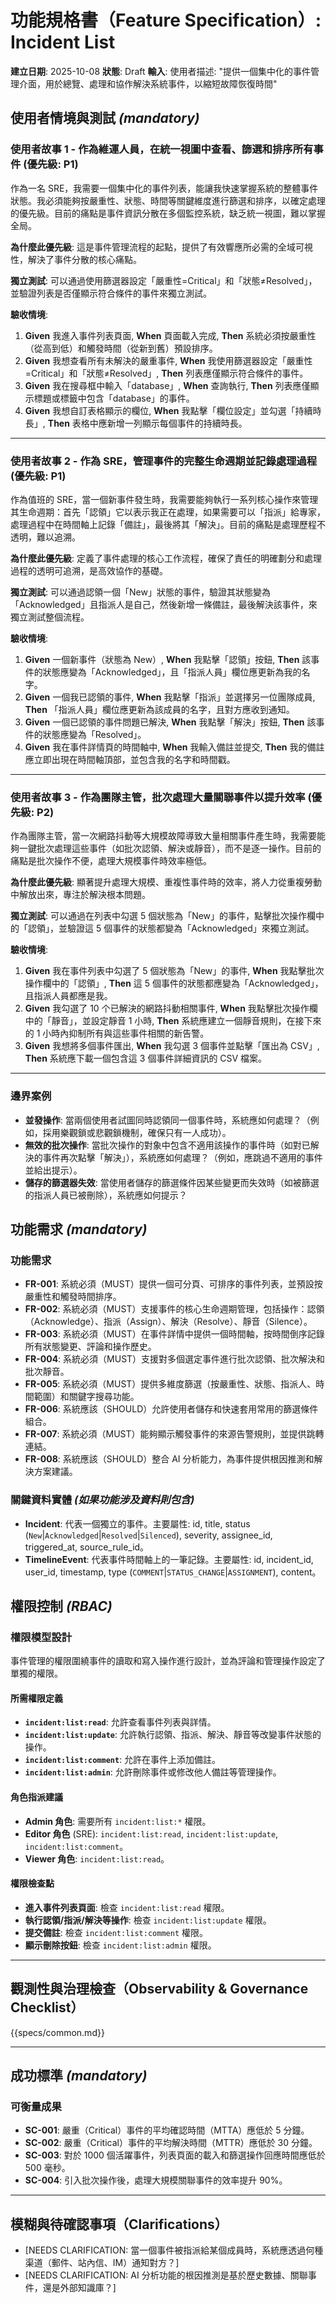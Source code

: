 # 功能規格書（Feature Specification）: Incident List

**建立日期**: 2025-10-08
**狀態**: Draft
**輸入**: 使用者描述: "提供一個集中化的事件管理介面，用於總覽、處理和協作解決系統事件，以縮短故障恢復時間"

## 使用者情境與測試 *(mandatory)*

### 使用者故事 1 - 作為維運人員，在統一視圖中查看、篩選和排序所有事件 (優先級: P1)

作為一名 SRE，我需要一個集中化的事件列表，能讓我快速掌握系統的整體事件狀態。我必須能夠按嚴重性、狀態、時間等關鍵維度進行篩選和排序，以確定處理的優先級。目前的痛點是事件資訊分散在多個監控系統，缺乏統一視圖，難以掌握全局。

**為什麼此優先級**: 這是事件管理流程的起點，提供了有效響應所必需的全域可視性，解決了事件分散的核心痛點。

**獨立測試**: 可以通過使用篩選器設定「嚴重性=Critical」和「狀態≠Resolved」，並驗證列表是否僅顯示符合條件的事件來獨立測試。

**驗收情境**:

1.  **Given** 我進入事件列表頁面, **When** 頁面載入完成, **Then** 系統必須按嚴重性（從高到低）和觸發時間（從新到舊）預設排序。
2.  **Given** 我想查看所有未解決的嚴重事件, **When** 我使用篩選器設定「嚴重性=Critical」和「狀態≠Resolved」, **Then** 列表應僅顯示符合條件的事件。
3.  **Given** 我在搜尋框中輸入「database」, **When** 查詢執行, **Then** 列表應僅顯示標題或標籤中包含「database」的事件。
4.  **Given** 我想自訂表格顯示的欄位, **When** 我點擊「欄位設定」並勾選「持續時長」, **Then** 表格中應新增一列顯示每個事件的持續時長。

---

### 使用者故事 2 - 作為 SRE，管理事件的完整生命週期並記錄處理過程 (優先級: P1)

作為值班的 SRE，當一個新事件發生時，我需要能夠執行一系列核心操作來管理其生命週期：首先「認領」它以表示我正在處理，如果需要可以「指派」給專家，處理過程中在時間軸上記錄「備註」，最後將其「解決」。目前的痛點是處理歷程不透明，難以追溯。

**為什麼此優先級**: 定義了事件處理的核心工作流程，確保了責任的明確劃分和處理過程的透明可追溯，是高效協作的基礎。

**獨立測試**: 可以通過認領一個「New」狀態的事件，驗證其狀態變為「Acknowledged」且指派人是自己，然後新增一條備註，最後解決該事件，來獨立測試整個流程。

**驗收情境**:

1.  **Given** 一個新事件（狀態為 New）, **When** 我點擊「認領」按鈕, **Then** 該事件的狀態應變為「Acknowledged」，且「指派人員」欄位應更新為我的名字。
2.  **Given** 一個我已認領的事件, **When** 我點擊「指派」並選擇另一位團隊成員, **Then** 「指派人員」欄位應更新為該成員的名字，且對方應收到通知。
3.  **Given** 一個已認領的事件問題已解決, **When** 我點擊「解決」按鈕, **Then** 該事件的狀態應變為「Resolved」。
4.  **Given** 我在事件詳情頁的時間軸中, **When** 我輸入備註並提交, **Then** 我的備註應立即出現在時間軸頂部，並包含我的名字和時間戳。

---

### 使用者故事 3 - 作為團隊主管，批次處理大量關聯事件以提升效率 (優先級: P2)

作為團隊主管，當一次網路抖動等大規模故障導致大量相關事件產生時，我需要能夠一鍵批次處理這些事件（如批次認領、解決或靜音），而不是逐一操作。目前的痛點是批次操作不便，處理大規模事件時效率極低。

**為什麼此優先級**: 顯著提升處理大規模、重複性事件時的效率，將人力從重複勞動中解放出來，專注於解決根本問題。

**獨立測試**: 可以通過在列表中勾選 5 個狀態為「New」的事件，點擊批次操作欄中的「認領」，並驗證這 5 個事件的狀態都變為「Acknowledged」來獨立測試。

**驗收情境**:

1.  **Given** 我在事件列表中勾選了 5 個狀態為「New」的事件, **When** 我點擊批次操作欄中的「認領」, **Then** 這 5 個事件的狀態都應變為「Acknowledged」，且指派人員都應是我。
2.  **Given** 我勾選了 10 个已解決的網路抖動相關事件, **When** 我點擊批次操作欄中的「靜音」，並設定靜音 1 小時, **Then** 系統應建立一個靜音規則，在接下來的 1 小時內抑制所有與這些事件相關的新告警。
3.  **Given** 我想將多個事件匯出, **When** 我勾選 3 個事件並點擊「匯出為 CSV」, **Then** 系統應下載一個包含這 3 個事件詳細資訊的 CSV 檔案。

---

### 邊界案例

- **並發操作**: 當兩個使用者試圖同時認領同一個事件時，系統應如何處理？（例如，採用樂觀鎖或悲觀鎖機制，確保只有一人成功）。
- **無效的批次操作**: 當批次操作的對象中包含不適用該操作的事件時（如對已解決的事件再次點擊「解決」），系統應如何處理？（例如，應跳過不適用的事件並給出提示）。
- **儲存的篩選器失效**: 當使用者儲存的篩選條件因某些變更而失效時（如被篩選的指派人員已被刪除），系統應如何提示？

## 功能需求 *(mandatory)*

### 功能需求

- **FR-001**: 系統必須（MUST）提供一個可分頁、可排序的事件列表，並預設按嚴重性和觸發時間排序。
- **FR-002**: 系統必須（MUST）支援事件的核心生命週期管理，包括操作：認領（Acknowledge）、指派（Assign）、解決（Resolve）、靜音（Silence）。
- **FR-003**: 系統必須（MUST）在事件詳情中提供一個時間軸，按時間倒序記錄所有狀態變更、評論和操作歷史。
- **FR-004**: 系統必須（MUST）支援對多個選定事件進行批次認領、批次解決和批次靜音。
- **FR-005**: 系統必須（MUST）提供多維度篩選（按嚴重性、狀態、指派人、時間範圍）和關鍵字搜尋功能。
- **FR-006**: 系統應該（SHOULD）允許使用者儲存和快速套用常用的篩選條件組合。
- **FR-007**: 系統必須（MUST）能夠顯示觸發事件的來源告警規則，並提供跳轉連結。
- **FR-008**: 系統應該（SHOULD）整合 AI 分析能力，為事件提供根因推測和解決方案建議。

### 關鍵資料實體 *(如果功能涉及資料則包含)*

- **Incident**: 代表一個獨立的事件。主要屬性: id, title, status (`New`|`Acknowledged`|`Resolved`|`Silenced`), severity, assignee_id, triggered_at, source_rule_id。
- **TimelineEvent**: 代表事件時間軸上的一筆記錄。主要屬性: id, incident_id, user_id, timestamp, type (`COMMENT`|`STATUS_CHANGE`|`ASSIGNMENT`), content。

## 權限控制 *(RBAC)*

### 權限模型設計

事件管理的權限圍繞事件的讀取和寫入操作進行設計，並為評論和管理操作設定了單獨的權限。

#### 所需權限定義

- **`incident:list:read`**: 允許查看事件列表與詳情。
- **`incident:list:update`**: 允許執行認領、指派、解決、靜音等改變事件狀態的操作。
- **`incident:list:comment`**: 允許在事件上添加備註。
- **`incident:list:admin`**: 允許刪除事件或修改他人備註等管理操作。

#### 角色指派建議

- **Admin 角色**: 需要所有 `incident:list:*` 權限。
- **Editor 角色** (SRE): `incident:list:read`, `incident:list:update`, `incident:list:comment`。
- **Viewer 角色**: `incident:list:read`。

#### 權限檢查點

- **進入事件列表頁面**: 檢查 `incident:list:read` 權限。
- **執行認領/指派/解決等操作**: 檢查 `incident:list:update` 權限。
- **提交備註**: 檢查 `incident:list:comment` 權限。
- **顯示刪除按鈕**: 檢查 `incident:list:admin` 權限。

---

## 觀測性與治理檢查（Observability & Governance Checklist）

{{specs/common.md}}

---

## 成功標準 *(mandatory)*

### 可衡量成果

- **SC-001**: 嚴重（Critical）事件的平均確認時間（MTTA）應低於 5 分鐘。
- **SC-002**: 嚴重（Critical）事件的平均解決時間（MTTR）應低於 30 分鐘。
- **SC-003**: 對於 1000 個活躍事件，列表頁面的載入和篩選操作回應時間應低於 500 毫秒。
- **SC-004**: 引入批次操作後，處理大規模關聯事件的效率提升 90%。

---

## 模糊與待確認事項（Clarifications）

- [NEEDS CLARIFICATION: 當一個事件被指派給某個成員時，系統應透過何種渠道（郵件、站內信、IM）通知對方？]
- [NEEDS CLARIFICATION: AI 分析功能的根因推測是基於歷史數據、關聯事件，還是外部知識庫？]